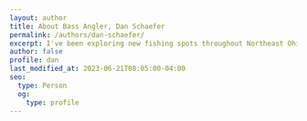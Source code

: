 ```yaml
---
layout: author
title: About Bass Angler, Dan Schaefer
permalink: /authors/dan-schaefer/
excerpt: I've been exploring new fishing spots throughout Northeast Ohio since 2011 and writing about those experiences, products reviews, and fishing tips ever since.
author: false
profile: dan
last_modified_at: 2023-06-21T08:05:00-04:00
seo:
  type: Person
  og:
    type: profile
---
```

